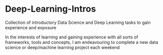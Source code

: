 # Deep-Learning-Intros
Collection of introductory Data Science and Deep Learning tasks to gain experience and exposure

In the interests of learning and gaining experience with all sorts of frameworks, tools and concepts, 
I am endeavouring to complete a new data science or deep/machine learning project each weekend
